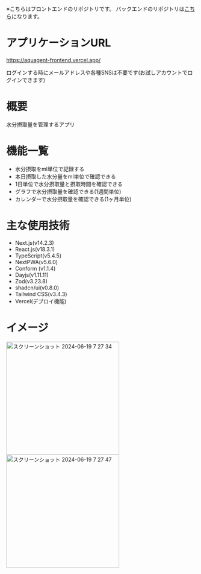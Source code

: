 ※こちらはフロントエンドのリポジトリです。
バックエンドのリポジトリは[こちら](https://github.com/mikaijun/aquagent-backend)になります。

# アプリケーションURL
https://aquagent-frontend.vercel.app/

ログインする時にメールアドレスや各種SNSは不要です(お試しアカウントでログインできます)

# 概要
水分摂取量を管理するアプリ

# 機能一覧
- 水分摂取をml単位で記録する
- 本日摂取した水分量をml単位で確認できる
- 1日単位で水分摂取量と摂取時間を確認できる
- グラフで水分摂取量を確認できる(1週間単位)
- カレンダーで水分摂取量を確認できる(1ヶ月単位)

# 主な使用技術
- Next.js(v14.2.3)
- React.js(v18.3.1)
- TypeScript(v5.4.5)
- NextPWA(v5.6.0)
- Conform (v1.1.4)
- Dayjs(v1.11.11)
- Zod(v3.23.8)
- shadcn/ui(v0.8.0)
- Tailwind CSS(v3.4.3)
- Vercel(デプロイ機能)

# イメージ
<img width="300" alt="スクリーンショット 2024-06-19 7 27 34" src="https://github.com/mikaijun/aquagent-backend/assets/74134232/19269824-e2e7-42e9-9fef-d6059e5338a9">
<img width="300" alt="スクリーンショット 2024-06-19 7 27 47" src="https://github.com/mikaijun/aquagent-backend/assets/74134232/f26bb905-718e-4e3e-93c6-1f55463400d2">
